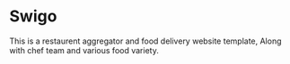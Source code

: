 # Swigo

This is a restaurent aggregator and food delivery website template, Along with chef team and various food variety.
